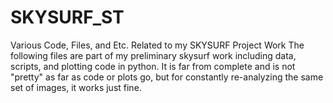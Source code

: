 # SKYSURF_ST
Various Code, Files, and Etc. Related to my SKYSURF Project Work
The following files are part of my preliminary skysurf work including data, scripts, and plotting code in python. It is far from complete and is not "pretty"
as far as code or plots go, but for constantly re-analyzing the same set of images, it works just fine.
